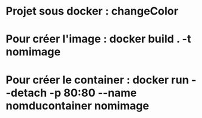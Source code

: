 # Projet sous docker : changeColor

# Pour créer l'image : docker build . -t nomimage

# Pour créer le container : docker run --detach -p 80:80 --name nomducontainer nomimage